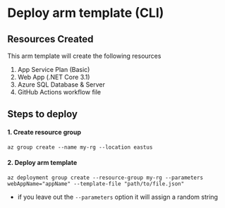 # Deploy arm template (CLI)

## Resources Created
This arm template will create the following resources
1. App Service Plan (Basic)
2. Web App (.NET Core 3.1)
3. Azure SQL Database & Server
4. GitHub Actions workflow file

## Steps to deploy
#### 1. Create resource group
```cli
az group create --name my-rg --location eastus
```

#### 2. Deploy arm template
```cli
az deployment group create --resource-group my-rg --parameters webAppName="appName" --template-file "path/to/file.json"
```
- if you leave out the `--parameters` option it will assign a random string